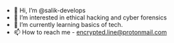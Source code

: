 - 👋 Hi, I’m @salik-develops
- 👀 I’m interested in ethical hacking and cyber forensics
- 🌱 I’m currently learning basics of tech.
- 📫 How to reach me - encrypted.line@protonmail.com

